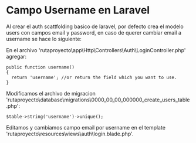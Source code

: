 # Campo Username en Laravel

Al crear el auth scattfolding basico de laravel, por defecto crea el modelo users con campos email y password, en caso de querer cambiar email a username se hace lo siguiente:

En el archivo 'rutaproyecto\app\Http\Controllers\Auth\LoginController.php' agregar:
```
public function username()
{
  return 'username'; //or return the field which you want to use.
}
```
Modificamos el archivo de migracion 'rutaproyecto\database\migrations\0000_00_00_000000_create_users_table.php':
```
$table->string('username')->unique();
```
Editamos y cambiamos campo email por username en el template 'rutaproyecto\resources\views\auth\login.blade.php'.
